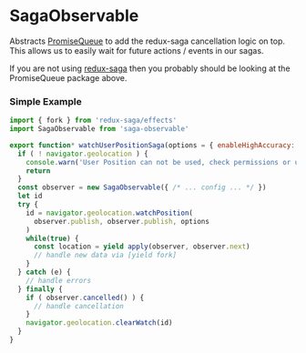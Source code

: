 # SagaObservable

Abstracts [PromiseQueue](https://github.com/Dash-OS/promise-queue-observable) to 
add the redux-saga cancellation logic on top.  This allows us to easily wait for 
future actions / events in our sagas. 

If you are not using [redux-saga](https://github.com/redux-saga/redux-saga) then you 
probably should be looking at the PromiseQueue package above. 

### Simple Example

```js
import { fork } from 'redux-saga/effects'
import SagaObservable from 'saga-observable'

export function* watchUserPositionSaga(options = { enableHighAccuracy: true }) {
  if ( ! navigator.geolocation ) {
    console.warn('User Position can not be used, check permissions or update browser.')
    return
  }
  const observer = new SagaObservable({ /* ... config ... */ })
  let id
  try {
    id = navigator.geolocation.watchPosition(
      observer.publish, observer.publish, options
    )
    while(true) {
      const location = yield apply(observer, observer.next)
      // handle new data via [yield fork]
    }
  } catch (e) {
    // handle errors
  } finally {
    if ( observer.cancelled() ) {
      // handle cancellation
    }
    navigator.geolocation.clearWatch(id)
  }
}
```